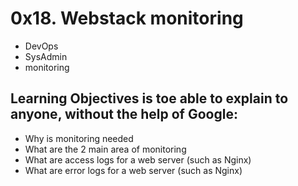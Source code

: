 # 0x18. Webstack monitoring
* DevOps
* SysAdmin
* monitoring

## Learning Objectives is toe able to explain to anyone, without the help of Google:

* Why is monitoring needed
* What are the 2 main area of monitoring
* What are access logs for a web server (such as Nginx)
* What are error logs for a web server (such as Nginx)
